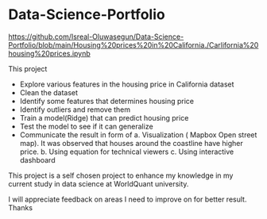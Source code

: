 # Data-Science-Portfolio
https://github.com/Isreal-Oluwasegun/Data-Science-Portfolio/blob/main/Housing%20prices%20in%20California./Carlifornia%20housing%20prices.ipynb

This project
- Explore various features in the housing price in California dataset
- Clean the dataset
- Identify some features that determines housing price
- Identify outliers and remove them
- Train a model(Ridge) that can predict housing price
- Test the model to see if it can generalize
- Communicate the result in form of
    a. Visualization ( Mapbox Open street map). It was observed 
        that houses around the coastline have higher price.
    b. Using equation for technical viewers 
    c. Using interactive dashboard 
    
This project is a self chosen project to enhance my knowledge in my current study in data science at WorldQuant university.

I will appreciate feedback on areas I need to improve on for better result. Thanks
